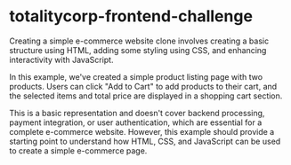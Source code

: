 # totalitycorp-frontend-challenge
Creating a simple e-commerce website clone involves creating a basic structure using HTML, 
adding some styling using CSS, and enhancing interactivity with JavaScript. 

In this example, we've created a simple product listing page with two products.
Users can click "Add to Cart" to add products to their cart, and the selected items and total price are displayed in a shopping cart section.

This is a basic representation and doesn't cover backend processing, payment integration, 
or user authentication, which are essential for a complete e-commerce website. However,
this example should provide a starting point to understand how HTML, CSS, and JavaScript can be used to create a simple e-commerce page.



